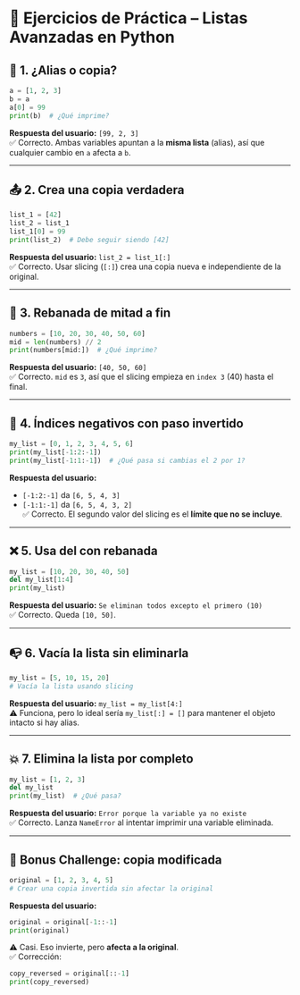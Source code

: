 
# 🧪 Ejercicios de Práctica – Listas Avanzadas en Python

## 🔁 1. ¿Alias o copia?
```python
a = [1, 2, 3]
b = a
a[0] = 99
print(b)  # ¿Qué imprime?
```
**Respuesta del usuario:** `[99, 2, 3]`  
✅ Correcto. Ambas variables apuntan a la **misma lista** (alias), así que cualquier cambio en `a` afecta a `b`.

---

## 📤 2. Crea una copia verdadera
```python
list_1 = [42]
list_2 = list_1
list_1[0] = 99
print(list_2)  # Debe seguir siendo [42]
```
**Respuesta del usuario:** `list_2 = list_1[:]`  
✅ Correcto. Usar slicing (`[:]`) crea una copia nueva e independiente de la original.

---

## 🔪 3. Rebanada de mitad a fin
```python
numbers = [10, 20, 30, 40, 50, 60]
mid = len(numbers) // 2
print(numbers[mid:])  # ¿Qué imprime?
```
**Respuesta del usuario:** `[40, 50, 60]`  
✅ Correcto. `mid` es `3`, así que el slicing empieza en `index 3` (40) hasta el final.

---

## 🔄 4. Índices negativos con paso invertido
```python
my_list = [0, 1, 2, 3, 4, 5, 6]
print(my_list[-1:2:-1])
print(my_list[-1:1:-1])  # ¿Qué pasa si cambias el 2 por 1?
```
**Respuesta del usuario:**  
- `[-1:2:-1]` da `[6, 5, 4, 3]`  
- `[-1:1:-1]` da `[6, 5, 4, 3, 2]`  
✅ Correcto. El segundo valor del slicing es el **límite que no se incluye**.

---

## ❌ 5. Usa del con rebanada
```python
my_list = [10, 20, 30, 40, 50]
del my_list[1:4]
print(my_list)
```
**Respuesta del usuario:** `Se eliminan todos excepto el primero (10)`  
✅ Correcto. Queda `[10, 50]`.

---

## 📭 6. Vacía la lista sin eliminarla
```python
my_list = [5, 10, 15, 20]
# Vacía la lista usando slicing
```
**Respuesta del usuario:** `my_list = my_list[4:]`  
⚠️ Funciona, pero lo ideal sería `my_list[:] = []` para mantener el objeto intacto si hay alias.

---

## 💥 7. Elimina la lista por completo
```python
my_list = [1, 2, 3]
del my_list
print(my_list)  # ¿Qué pasa?
```
**Respuesta del usuario:** `Error porque la variable ya no existe`  
✅ Correcto. Lanza `NameError` al intentar imprimir una variable eliminada.

---

## 🧪 Bonus Challenge: copia modificada
```python
original = [1, 2, 3, 4, 5]
# Crear una copia invertida sin afectar la original
```
**Respuesta del usuario:**  
```python
original = original[-1::-1]
print(original)
```
⚠️ Casi. Eso invierte, pero **afecta a la original**.  
✅ Corrección:  
```python
copy_reversed = original[::-1]
print(copy_reversed)
```
